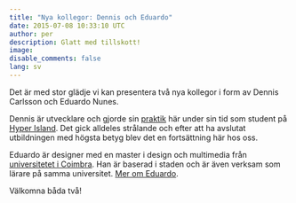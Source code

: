 ```yaml
---
title: "Nya kollegor: Dennis och Eduardo"
date: 2015-07-08 10:33:10 UTC
author: per
description: Glatt med tillskott!
image:
disable_comments: false
lang: sv
---
```


Det är med stor glädje vi kan presentera två nya kollegor i form av Dennis Carlsson och Eduardo Nunes.

Dennis är utvecklare och gjorde sin [praktik](/blogg/2015/03/dennis-carlsson/) här under sin tid som student på [Hyper Island](http://www.hyperisland.com). Det gick alldeles strålande och efter att ha avslutat utbildningen med högsta betyg blev det en fortsättning här hos oss.

Eduardo är designer med en master i design och multimedia från [universitetet i Coimbra](http://www.uc.pt/). Han är baserad i staden och är även verksam som lärare på samma universitet.  [Mer om Eduardo](http://eduardonunes.me/#human.php).

Välkomna båda två!
